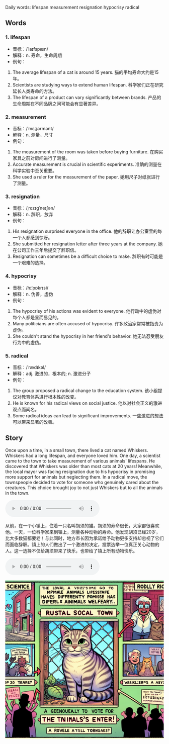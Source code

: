 Daily words: lifespan measurement resignation hypocrisy radical

## Words
### 1. lifespan
- 音标：/ˈlaɪfspæn/ <span style="cursor: pointer;" onclick="document.getElementById('audio-player-1').play()"><i class="fas fa-volume-up"></i></span>
<audio id="audio-player-1" src="audios/words/lifespan.mp3" style="display:none;"></audio>
- 解释：n. 寿命，生命周期
- 例句：
1. The average lifespan of a cat is around 15 years.
猫的平均寿命大约是15年。
2. Scientists are studying ways to extend human lifespan.
科学家们正在研究延长人类寿命的方法。
3. The lifespan of a product can vary significantly between brands.
产品的生命周期在不同品牌之间可能会有显著差异。

### 2. measurement
- 音标：/ˈmɛʒərmənt/ <span style="cursor: pointer;" onclick="document.getElementById('audio-player-2').play()"><i class="fas fa-volume-up"></i></span>
<audio id="audio-player-2" src="audios/words/measurement.mp3" style="display:none;"></audio>
- 解释：n. 测量，尺寸
- 例句：
1. The measurement of the room was taken before buying furniture.
在购买家具之前对房间进行了测量。
2. Accurate measurement is crucial in scientific experiments.
准确的测量在科学实验中至关重要。
3. She used a ruler for the measurement of the paper.
她用尺子对纸张进行了测量。

### 3. resignation
- 音标：/ˌrɛzɪgˈneɪʃən/ <span style="cursor: pointer;" onclick="document.getElementById('audio-player-3').play()"><i class="fas fa-volume-up"></i></span>
<audio id="audio-player-3" src="audios/words/resignation.mp3" style="display:none;"></audio>
- 解释：n. 辞职，放弃
- 例句：
1. His resignation surprised everyone in the office.
他的辞职让办公室里的每一个人都感到惊讶。
2. She submitted her resignation letter after three years at the company.
她在公司工作三年后提交了辞职信。
3. Resignation can sometimes be a difficult choice to make.
辞职有时可能是一个艰难的选择。

### 4. hypocrisy
- 音标：/hɪˈpɒkrɪsi/ <span style="cursor: pointer;" onclick="document.getElementById('audio-player-4').play()"><i class="fas fa-volume-up"></i></span>
<audio id="audio-player-4" src="audios/words/hypocrisy.mp3" style="display:none;"></audio>
- 解释：n. 伪善，虚伪
- 例句：
1. The hypocrisy of his actions was evident to everyone.
他行动中的虚伪对每个人都是显而易见的。
2. Many politicians are often accused of hypocrisy.
许多政治家常常被指责为虚伪。
3. She couldn't stand the hypocrisy in her friend's behavior.
她无法忍受朋友行为中的虚伪。

### 5. radical
- 音标：/ˈrædɪkəl/ <span style="cursor: pointer;" onclick="document.getElementById('audio-player-5').play()"><i class="fas fa-volume-up"></i></span>
<audio id="audio-player-5" src="audios/words/radical.mp3" style="display:none;"></audio>
- 解释：adj. 激进的，根本的; n. 激进分子
- 例句：
1. The group proposed a radical change to the education system.
该小组提议对教育体系进行根本性的改变。
2. He is known for his radical views on social justice.
他以对社会正义的激进观点而闻名。
3. Some radical ideas can lead to significant improvements.
一些激进的想法可以带来显著的改善。

## Story
Once upon a time, in a small town, there lived a cat named Whiskers. Whiskers had a long lifespan, and everyone loved him. One day, a scientist came to the town to take measurement of various animals' lifespans. He discovered that Whiskers was older than most cats at 20 years! Meanwhile, the local mayor was facing resignation due to his hypocrisy in promising more support for animals but neglecting them. In a radical move, the townspeople decided to vote for someone who genuinely cared about the creatures. This choice brought joy to not just Whiskers but to all the animals in the town.

<audio controls>
  <source src="https://files.dwong.top/2024-09-04-english.mp3" type="audio/mpeg">
  你的浏览器不支持音频元素。
</audio>
  

从前，在一个小镇上，住着一只名叫胡须的猫。胡须的寿命很长，大家都很喜欢他。一天，一位科学家来到镇上，测量各种动物的寿命。他发现胡须已经20岁，比大多数猫都要老！与此同时，地方市长因为承诺给予动物更多支持却忽视了它们而面临辞职。镇上的人们做出了一个激进的决定，投票选举一位真正关心动物的人。这一选择不仅给胡须带来了快乐，也带给了镇上所有动物快乐。

<audio controls>
  <source src="https://files.dwong.top/2024-09-04-chinese.mp3" type="audio/mpeg">
  你的浏览器不支持音频元素。
</audio>
  

![story](./images/2024-09-04.png)

